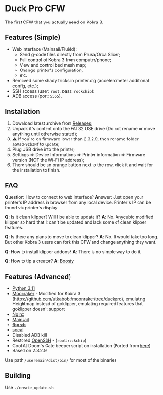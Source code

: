 # Duck Pro CFW

The first CFW that you actually need on Kobra 3.

## Features (Simple)

- Web interface (Mainsail/Fluidd):
  - Send g-code files directly from Prusa/Orca Slicer;
  - Full control of Kobra 3 from computer/phone;
  - View and control bed mesh map;
  - Change printer's configuration;
  - etc.
- Removed some shady tricks in printer.cfg (accelerometer additional config, etc.);
- SSH access (user: `root`, pass: `rockchip`);
- ADB access (port: `5555`).

## Installation

1. Download latest archive from [Releases](https://github.com/utkabobr/DuckPro-Kobra3/releases/latest);
2. Unpack it's content onto the FAT32 USB drive (Do not rename or move anything until otherwise stated);
3. :warning: If you're on firmware lower than 2.3.2.9, then rename folder `aGVscF9zb3Nf` to `update`;
4. Plug USB drive into the printer;
5. Settings => Device Informations => Printer information => Firmware version (NOT the Wi-Fi IP address);
6. There should be an orange button next to the row, click it and wait for the installation to finish.

## FAQ

**Q**uestion: How to connect to web interface?
**A**nswer: Just open your printer's IP address in browser from any local device. Printer's IP can be found via printer's display.

**Q**: Is it clean klipper? Will I be able to update it?
**A**: No. Anycubic modified klipper so hard that it can't be updated and lack some of clean klipper features.

**Q**: Is there any plans to move to clean klipper?
**A**: No. It would take too long. But other Kobra 3 users can fork this CFW and change anything they want.

**Q**: How to install klipper addons?
**A**: There is no simple way to do it.

**Q**: How to tip a creator?
**A**: [Boosty](https://boosty.to/ytkab0bp)

## Features (Advanced)

- [Python 3.11](https://python.org)
- [Moonraker](https://github.com/Arksine/moonraker) - Modified for Kobra 3 (https://github.com/utkabobr/moonraker/tree/duckpro), emulating Heightmap instead of goklipper, emulating required features that goklipper doesn't support
- [Nginx](https://nginx.org)
- [Mainsail](https://github.com/mainsail-crew/mainsail)
- [fbgrab](https://github.com/GunnarMonell/fbgrab)
- [socat](http://www.dest-unreach.org/socat)
- Disabled ADB kill
- Restored [OpenSSH](https://www.openssh.com) - (`root`:`rockchip`)
- Cool At Doom's Gate beeper script on installation (Ported from [here](https://github.com/robsoncouto/arduino-songs/blob/master/doom/doom.ino))
- Based on 2.3.2.9

Use path `/useremain/dist/bin/` for most of the binaries

## Building

Use `./create_update.sh`
